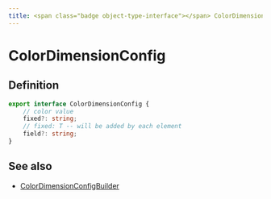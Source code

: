 ```yaml
---
title: <span class="badge object-type-interface"></span> ColorDimensionConfig
---
```

# <span class="badge object-type-interface"></span> ColorDimensionConfig

## Definition

```typescript
export interface ColorDimensionConfig {
	// color value
	fixed?: string;
	// fixed: T -- will be added by each element
	field?: string;
}

```
## See also

 * <span class="badge builder"></span> [ColorDimensionConfigBuilder](./builder-ColorDimensionConfigBuilder.md)
